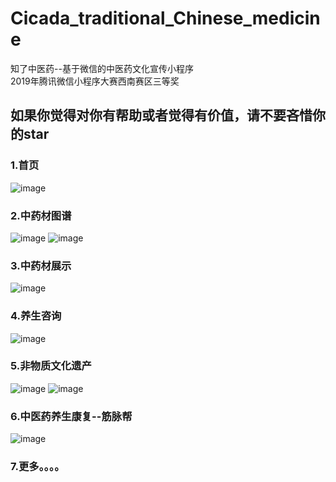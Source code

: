 # Cicada_traditional_Chinese_medicine
知了中医药--基于微信的中医药文化宣传小程序<br>
2019年腾讯微信小程序大赛西南赛区三等奖

## **如果你觉得对你有帮助或者觉得有价值，请不要吝惜你的star**
### 1.首页 
![image](https://github.com/1120972403/Cicada_traditional_Chinese_medicine/blob/master/imgsrc/IMG_7450.PNG)

### 2.中药材图谱
![image](https://github.com/1120972403/Cicada_traditional_Chinese_medicine/blob/master/imgsrc/IMG_7451.PNG)
![image](https://github.com/1120972403/Cicada_traditional_Chinese_medicine/blob/master/imgsrc/IMG_7452.PNG)

### 3.中药材展示
![image](https://github.com/1120972403/Cicada_traditional_Chinese_medicine/blob/master/imgsrc/IMG_7453.PNG)

### 4.养生咨询
![image](https://github.com/1120972403/Cicada_traditional_Chinese_medicine/blob/master/imgsrc/IMG_7454.PNG)

### 5.非物质文化遗产
![image](https://github.com/1120972403/Cicada_traditional_Chinese_medicine/blob/master/imgsrc/IMG_7455.PNG)
![image](https://github.com/1120972403/Cicada_traditional_Chinese_medicine/blob/master/imgsrc/IMG_7456.PNG)

### 6.中医药养生康复--筋脉帮
![image](https://github.com/1120972403/Cicada_traditional_Chinese_medicine/blob/master/imgsrc/1516D1321FAD0F276757402B4EB24914.png)

### 7.更多。。。。

